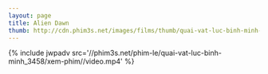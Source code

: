 ```yaml
---
layout: page
title: Alien Dawn
thumb: http://cdn.phim3s.net/images/films/thumb/quai-vat-luc-binh-minh-alien-dawn-2012.jpg
---
```

{% include jwpadv src='//phim3s.net/phim-le/quai-vat-luc-binh-minh_3458/xem-phim//video.mp4' %}
